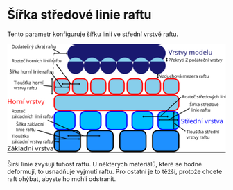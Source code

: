 Šířka středové linie raftu
====
Tento parametr konfiguruje šířku linií ve střední vrstvě raftu.

![Rozměry související s raftem](../images/raft_dimensions_cs.svg)

Širší linie zvyšují tuhost raftu. U některých materiálů, které se hodně deformují, to usnadňuje vyjmutí raftu. Pro ostatní je to těžší, protože chcete raft ohýbat, abyste ho mohli odstranit.